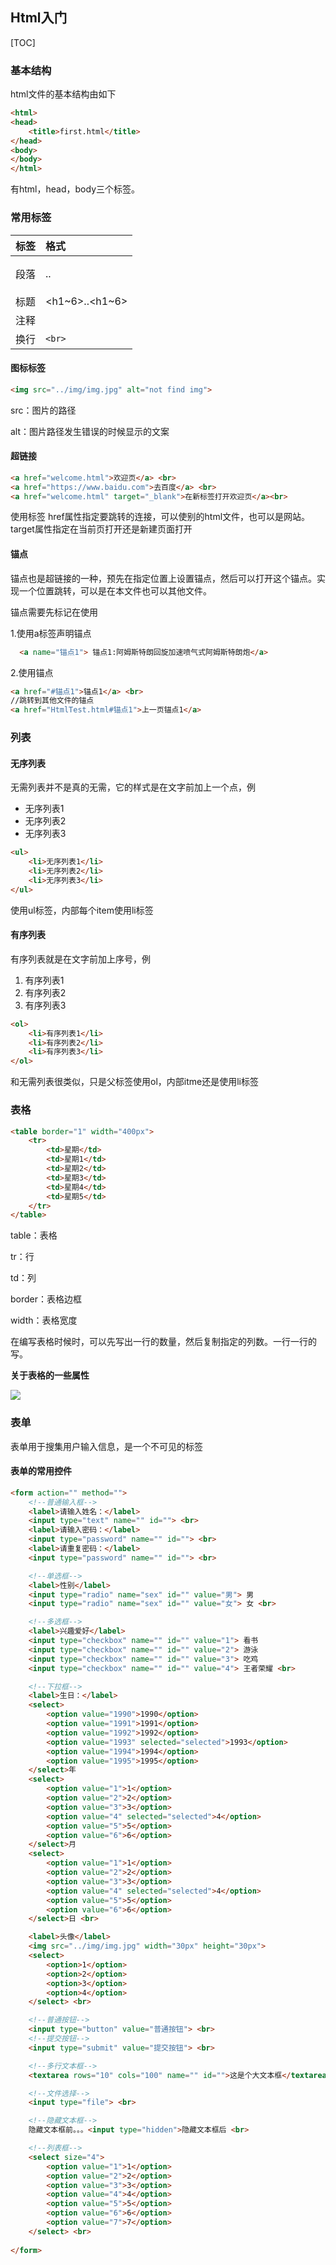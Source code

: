 ## Html入门

[TOC]

### 基本结构

html文件的基本结构由如下

~~~html
<html>
<head>
    <title>first.html</title>
</head>
<body>
</body>
</html>
~~~

有html，head，body三个标签。



### 常用标签

| 标签 | 格式            |
| :--: | :-------------- |
| 段落 | <p>..</p>       |
| 标题 | <h1~6>..<h1~6>  |
| 注释 | <!--注释正文--> |
| 换行 | `<br>`          |

#### 图标标签

~~~html
<img src="../img/img.jpg" alt="not find img">
~~~

src：图片的路径 

alt：图片路径发生错误的时候显示的文案



#### 超链接

~~~html
<a href="welcome.html">欢迎页</a> <br>
<a href="https://www.baidu.com">去百度</a> <br>
<a href="welcome.html" target="_blank">在新标签打开欢迎页</a><br>
~~~

使用<a></a>标签 href属性指定要跳转的连接，可以使别的html文件，也可以是网站。target属性指定在当前页打开还是新建页面打开



#### 锚点

锚点也是超链接的一种，预先在指定位置上设置锚点，然后可以打开这个锚点。实现一个位置跳转，可以是在本文件也可以其他文件。

锚点需要先标记在使用

1.使用a标签声明锚点

~~~html
  <a name="锚点1"> 锚点1:阿姆斯特朗回旋加速喷气式阿姆斯特朗炮</a>
~~~

2.使用锚点

~~~html
<a href="#锚点1">锚点1</a> <br>
//跳转到其他文件的锚点
<a href="HtmlTest.html#锚点1">上一页锚点1</a>
~~~



### 列表

#### 无序列表

无需列表并不是真的无需，它的样式是在文字前加上一个点，例

- 无序列表1
- 无序列表2
- 无序列表3

~~~html
<ul>
    <li>无序列表1</li>
    <li>无序列表2</li>
    <li>无序列表3</li>
</ul>
~~~

使用ul标签，内部每个item使用li标签



#### 有序列表

有序列表就是在文字前加上序号，例

1. 有序列表1
2. 有序列表2
3. 有序列表3

~~~html
<ol>
    <li>有序列表1</li>
    <li>有序列表2</li>
    <li>有序列表3</li>
</ol>
~~~

和无需列表很类似，只是父标签使用ol，内部itme还是使用li标签



### 表格

~~~html
<table border="1" width="400px">
    <tr>
        <td>星期</td>
        <td>星期1</td>
        <td>星期2</td>
        <td>星期3</td>
        <td>星期4</td>
        <td>星期5</td>
    </tr>
</table>
~~~

table：表格

tr：行

td：列

border：表格边框

width：表格宽度

在编写表格时候时，可以先写出一行的数量，然后复制指定的列数。一行一行的写。

**关于表格的一些属性**

![](https://tva1.sinaimg.cn/large/006tNbRwly1g9tz9t5vunj30x30av0ur.jpg)





### 表单

表单用于搜集用户输入信息，是一个不可见的标签

#### 表单的常用控件

~~~html
<form action="" method="">
    <!--普通输入框-->
    <label>请输入姓名：</label>
    <input type="text" name="" id=""> <br>
    <label>请输入密码：</label>
    <input type="password" name="" id=""> <br>
    <label>请重复密码：</label>
    <input type="password" name="" id=""> <br>

    <!--单选框-->
    <label>性别</label>
    <input type="radio" name="sex" id="" value="男"> 男
    <input type="radio" name="sex" id="" value="女"> 女 <br>

    <!--多选框-->
    <label>兴趣爱好</label>
    <input type="checkbox" name="" id="" value="1"> 看书
    <input type="checkbox" name="" id="" value="2"> 游泳
    <input type="checkbox" name="" id="" value="3"> 吃鸡
    <input type="checkbox" name="" id="" value="4"> 王者荣耀 <br>

    <!--下拉框-->
    <label>生日：</label>
    <select>
        <option value="1990">1990</option>
        <option value="1991">1991</option>
        <option value="1992">1992</option>
        <option value="1993" selected="selected">1993</option>
        <option value="1994">1994</option>
        <option value="1995">1995</option>
    </select>年
    <select>
        <option value="1">1</option>
        <option value="2">2</option>
        <option value="3">3</option>
        <option value="4" selected="selected">4</option>
        <option value="5">5</option>
        <option value="6">6</option>
    </select>月
    <select>
        <option value="1">1</option>
        <option value="2">2</option>
        <option value="3">3</option>
        <option value="4" selected="selected">4</option>
        <option value="5">5</option>
        <option value="6">6</option>
    </select>日 <br>

    <label>头像</label>
    <img src="../img/img.jpg" width="30px" height="30px">
    <select>
        <option>1</option>
        <option>2</option>
        <option>3</option>
        <option>4</option>
    </select> <br>

    <!--普通按钮-->
    <input type="button" value="普通按钮"> <br>
    <!--提交按钮-->
    <input type="submit" value="提交按钮"> <br>

    <!--多行文本框-->
    <textarea rows="10" cols="100" name="" id="">这是个大文本框</textarea> <br>

    <!--文件选择-->
    <input type="file"> <br>

    <!--隐藏文本框-->
    隐藏文本框前。。。<input type="hidden">隐藏文本框后 <br>

    <!--列表框-->
    <select size="4">
        <option value="1">1</option>
        <option value="2">2</option>
        <option value="3">3</option>
        <option value="4">4</option>
        <option value="5">5</option>
        <option value="6">6</option>
        <option value="7">7</option>
    </select> <br>
  
</form>
~~~



